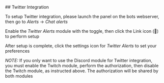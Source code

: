#﻿# Twitter Integration

To setup Twitter integration, please launch the panel on the bots webserver, then go to *Alerts* -> *Chat alerts*

Enable the *Twitter Alerts* module with the toggle, then click the Link icon (🔗) to perform setup

After setup is complete, click the settings icon for *Twitter Alerts* to set your preferences


_NOTE:_ If you only want to use the Discord module for Twitter integration, you must enable the Twitch module, perform the authorization, then disable the Twitch module, as instructed above. The authorization will be shared by both modules